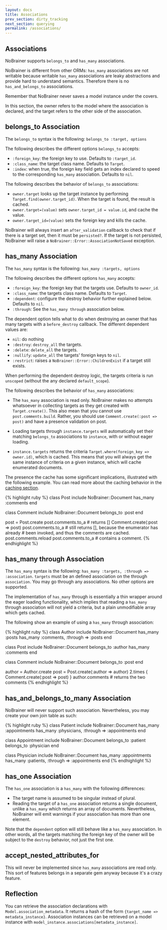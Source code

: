 ```yaml
---
layout: docs
title: Associations
prev_section: dirty_tracking
next_section: querying
permalink: /associations/
---
```


## Associations

NoBrainer supports `belongs_to` and `has_many` associations.

NoBrainer is different from other ORMs: `has_many` associations are not writable
because writable `has_many` associations are leaky abstractions and provide hard to
understand semantics. Therefore there is no `has_and_belongs_to` associations.

Remember that NoBrainer never saves a model instance under the covers.

In this section, the owner refers to the model where the association is declared,
and the target refers to the other side of the association.

## belongs\_to Association

The `belongs_to` syntax is the following: `belongs_to :target, options`

The following describes the different options `belongs_to` accepts:
* `:foreign_key`: the foreign key to use. Defaults to `:target_id`.
* `:class_name`: the target class name. Defaults to `Target`.
* `:index`: when true, the foreign key field gets an index declared to speed to
  the corresponding `has_many` association. Defaults to `nil`.

The following describes the behavior of `belongs_to` associations:

* `owner.target` looks up the target instance by performing
  `Target.find(owner.target_id)`. When the target is found, the result is cached.
* `owner.target=(value)` sets `owner.target_id = value.id`, and cache the value.
* `owner.target_id=(value)` sets the foreign key and kills the cache.

NoBrainer will always insert an `after_validation` callback to check that if there
is a target set, then it must be `persisted?`. If the target is not persisted,
NoBrainer will raise a `NoBrainer::Error::AssociationNotSaved` exception.

## has\_many Association

The `has_many` syntax is the following: `has_many :targets, options`

The following describes the different options `has_many` accepts:
* `:foreign_key`: the foreign key that the targets use. Defaults to `owner_id`.
* `:class_name`: the targets class name. Defaults to `Target`.
* `:dependent`: configure the destroy behavior further explained below. Defaults
  to `nil`.
* `:through`: See the `has_many through` association below.

The dependent option tells what to do when destroying an owner that has many
targets with a `before_destroy` callback. The different dependent values are:
* `nil`: do nothing
* `:destroy`: `destroy_all` the targets.
* `:delete`: `delete_all` the targets.
* `:nullify`: `update_all` the targets' foreign keys to `nil`.
* `:restrict`: raises a `NoBrainer::Error::ChildrenExist` if a target still exists.

When performing the dependent destroy logic, the targets criteria is run
`unscoped` (without the any declared `default_scope`).

The following describes the behavior of `has_many` associations:

* The `has_many` association is read only. NoBrainer makes no attempts
  whatsoever in collecting targets as they get created with `Target.create()`.
  This also mean that you cannot use `post.comments.build`. Rather, you should use
  `Comment.create(:post => post)` and have a presence validation on post.

* Loading targets through `instance.targets` will automatically set their
  matching `belongs_to` associations to `instance`, with or without eager
  loading.

* `instance.targets` returns the criteria `Target.where(foreign_key => owner.id)`,
  which is cached. This means that you will always get the same instance of
  criteria on a given instance, which will cache enumerated documents.

The presence the cache has some significant implications, illustrated with the
following example. You can read more about the caching behavior in the [caching
section](/docs/caching).

{% highlight ruby %}
class Post
  include NoBrainer::Document
  has_many :comments
end

class Comment
  include NoBrainer::Document
  belongs_to :post
end

post = Post.create
post.comments.to_a # returns []
Comment.create(:post => post)
post.comments.to_a # still returns [], because the enumerator has already
                   # been invoked, and thus the comments are cached.
post.comments.reload
post.comments.to_a # contains a comment.
{% endhighlight %}

## has\_many through Association

The `has_many` syntax is the following: `has_many :targets, :through => :association`.
`targets` must be an defined association on the through `association`. You may
go through any associations. No other options are supported.

The implementation of `has_many` through is essentially a thin wrapper around the
eager loading functionality, which implies that reading a `has_many` through
association will not yield a criteria, but a plain unmodifiable array which gets cached.

The following show an example of using a `has_many` through association:

{% highlight ruby %}
class Author
  include NoBrainer::Document
  has_many :posts
  has_many :comments, :through => :posts
end

class Post
  include NoBrainer::Document
  belongs_to :author
  has_many :comments
end

class Comment
  include NoBrainer::Document
  belongs_to :post
end

author = Author.create
post = Post.create(:author => author)
2.times { Comment.create(:post => post) }
author.comments # returns the two comments
{% endhighlight %}

## has\_and\_belongs\_to\_many Association

NoBrainer will never support such association. Nevertheless, you may create your
own join table as such:

{% highlight ruby %}
class Patient
  include NoBrainer::Document
  has_many :appointments
  has_many :physicians, :through => :appointments
end

class Appointment
  include NoBrainer::Document
  belongs_to :patient
  belongs_to :physician
end

class Physician
  include NoBrainer::Document
  has_many :appointments
  has_many :patients, :through => :appointments
end
{% endhighlight %}

## has\_one Association

The `has_one` association is a `has_many` with the following differences:

* The target name is assumed to be singular instead of plural.
* Reading the target of a `has_one` association returns a single document,
  unlike a `has_many` which returns an array of documents.
  Nevertheless, NoBrainer will emit warnings if your association has more than
  one element.

Note that the `dependent` option will still behave like a `has_many`
association. In other words, all the targets matching the foreign key of the
owner will be subject to the `destroy` behavior, not just the first one.

## accept_nested_attributes_for

This will never be implemented since `has_many` associations are read only. This
sort of features belongs in a separate gem anyway because it's a crazy feature.

## Reflection

You can retrieve the association declarations with `Model.association_metadata`.
It returns a hash of the form `{target_name => metadata_instance}`.
Association instances can be retrieved on a model instance with
`model_instance.associations[metadata_instance]`.
